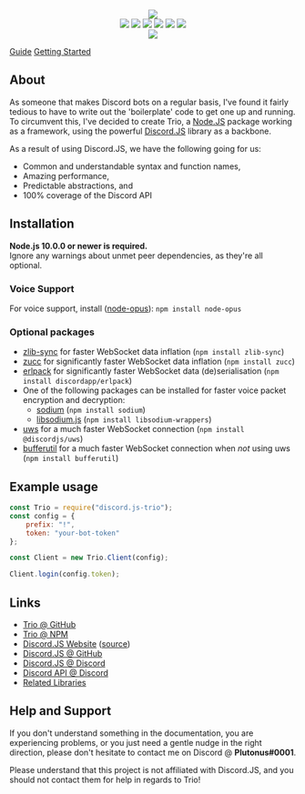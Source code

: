 <div align="center">
    <br />
    <p>
        <img src="https://i.vgy.me/VhjllM.png">
        <br />
        <img src="https://img.shields.io/github/issues/PlutonusDev/Trio.svg">
        <img src="https://img.shields.io/github/stars/PlutonusDev/Trio.svg">
        <img src="https://img.shields.io/github/downloads/PlutonusDev/Trio/total.svg">
        <img src="https://img.shields.io/npm/dw/discord.js-trio.svg">
        <img src="https://img.shields.io/npm/l/discord.js-trio.svg">
        <img src="https://david-dm.org/PlutonusDev/Trio.svg">
        <br />
        <a href="https://nodei.co/npm/discord.js-trio/"><img src="https://nodei.co/npm/discord.js-trio.png?compact=true"></a>
    </p>
</div>

[Guide](https://plutonusdev.github.io/Trio/#/guide)
[Getting Started](https://plutonusdev.github.io/Trio/#/)

## About
As someone that makes Discord bots on a regular basis, I've found it fairly tedious to have to write out the 'boilerplate' code to get one up and running.
To circumvent this, I've decided to create Trio, a [Node.JS](https://nodejs.org) package working as a framework, using the powerful [Discord.JS](https://github.com/discordjs/discord.js) library as a backbone.

As a result of using Discord.JS, we have the following going for us:
- Common and understandable syntax and function names,
- Amazing performance,
- Predictable abstractions, and
- 100% coverage of the Discord API

## Installation
**Node.js 10.0.0 or newer is required.**  
Ignore any warnings about unmet peer dependencies, as they're all optional.

### Voice Support
For voice support, install ([node-opus](https://www.npmjs.com/package/node-opus)): `npm install node-opus`

### Optional packages
- [zlib-sync](https://www.npmjs.com/package/zlib-sync) for faster WebSocket data inflation (`npm install zlib-sync`)
- [zucc](https://www.npmjs.com/package/zucc) for significantly faster WebSocket data inflation (`npm install zucc`)
- [erlpack](https://github.com/discordapp/erlpack) for significantly faster WebSocket data (de)serialisation (`npm install discordapp/erlpack`)
- One of the following packages can be installed for faster voice packet encryption and decryption:
    - [sodium](https://www.npmjs.com/package/sodium) (`npm install sodium`)
    - [libsodium.js](https://www.npmjs.com/package/libsodium-wrappers) (`npm install libsodium-wrappers`)
- [uws](https://www.npmjs.com/package/@discordjs/uws) for a much faster WebSocket connection (`npm install @discordjs/uws`)
- [bufferutil](https://www.npmjs.com/package/bufferutil) for a much faster WebSocket connection when *not* using uws (`npm install bufferutil`)

## Example usage
```js
const Trio = require("discord.js-trio");
const config = {
    prefix: "!",
    token: "your-bot-token"
};

const Client = new Trio.Client(config);

Client.login(config.token);
```

## Links
* [Trio @ GitHub](https://github.com/PlutonusDev/Trio)
* [Trio @ NPM](https://www.npmjs.com/package/discord.js-trio)
* [Discord.JS Website](https://discord.js.org/) ([source](https://github.com/discordjs/website))
* [Discord.JS @ GitHub](https://github.com/discordjs/discord.js)
* [Discord.JS @ Discord](https://discord.gg/bRCvFy9)
* [Discord API @ Discord](https://discord.gg/discord-api)
* [Related Libraries](https://discordapi.com/unofficial/libs.html)

## Help and Support
If you don't understand something in the documentation, you are experiencing problems, or you just need a gentle
nudge in the right direction, please don't hesitate to contact me on Discord @ **Plutonus#0001**.

Please understand that this project is not affiliated with Discord.JS, and you should not contact them for help in regards to Trio!